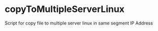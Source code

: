 # copyToMultipleServerLinux
Script for copy file to multiple server linux in same segment IP Address

